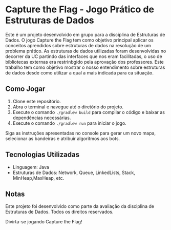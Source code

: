 # Capture the Flag - Jogo Prático de Estruturas de Dados

Este é um projeto desenvolvido em grupo para a disciplina de Estruturas de Dados. O jogo Capture the Flag tem como objetivo principal aplicar os conceitos aprendidos sobre estruturas de dados na resolução de um problema prático.
As estruturas de dados utilizadas foram desenvolvidas no decorrer da UC partindo das interfaces que nos eram facilitadas, o uso de bibliotecas externas era restrinbgido pela aprovação dos professores.
Este trabalho tem como objetivo mostrar o nosso entendimento sobre estruturas de dados desde como utilizar a qual a mais indicada para ca situação.

## Como Jogar

1. Clone este repositório.
2. Abra o terminal e navegue até o diretório do projeto.
3. Execute o comando `./gradlew build` para compilar o código e baixar as dependências necessárias.
4. Execute o comando `./gradlew run` para iniciar o jogo.

Siga as instruções apresentadas no console para gerar um novo mapa, selecionar as bandeiras e atribuir algoritmos aos bots.

## Tecnologias Utilizadas

- Linguagem: Java
- Estruturas de Dados: Network, Queue, LinkedLists, Stack, MinHeap,MaxHeap, etc.

## Notas

Este projeto foi desenvolvido como parte da avaliação da disciplina de Estruturas de Dados. Todos os direitos reservados.

Divirta-se jogando Capture the Flag!
